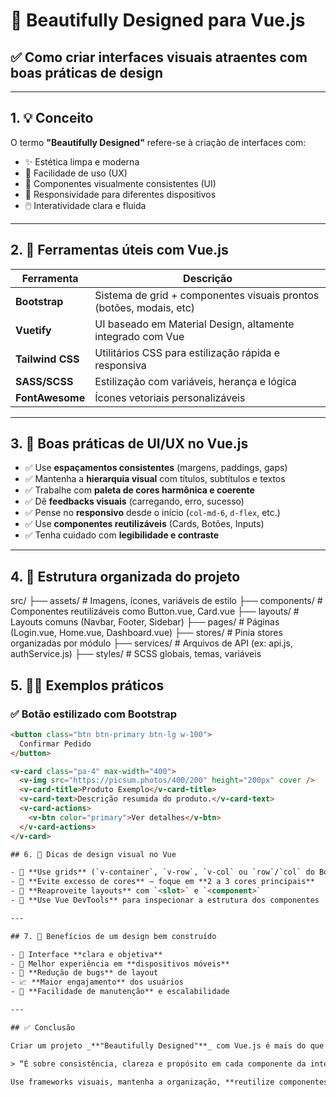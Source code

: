 # 🎨 Beautifully Designed para Vue.js

## ✅ Como criar interfaces visuais atraentes com boas práticas de design

---

## 1. 💡 Conceito

O termo **"Beautifully Designed"** refere-se à criação de interfaces com:

- ✨ Estética limpa e moderna  
- 🧠 Facilidade de uso (UX)  
- 🧱 Componentes visualmente consistentes (UI)  
- 📱 Responsividade para diferentes dispositivos  
- 🖱️ Interatividade clara e fluida  

---

## 2. 🧰 Ferramentas úteis com Vue.js

| Ferramenta       | Descrição                                                                 |
|------------------|---------------------------------------------------------------------------|
| **Bootstrap**     | Sistema de grid + componentes visuais prontos (botões, modais, etc)       |
| **Vuetify**       | UI baseado em Material Design, altamente integrado com Vue                |
| **Tailwind CSS**  | Utilitários CSS para estilização rápida e responsiva                      |
| **SASS/SCSS**     | Estilização com variáveis, herança e lógica                               |
| **FontAwesome**   | Ícones vetoriais personalizáveis                                          |

---

## 3. 📐 Boas práticas de UI/UX no Vue.js

- ✅ Use **espaçamentos consistentes** (margens, paddings, gaps)
- ✅ Mantenha a **hierarquia visual** com títulos, subtítulos e textos
- ✅ Trabalhe com **paleta de cores harmônica e coerente**
- ✅ Dê **feedbacks visuais** (carregando, erro, sucesso)
- ✅ Pense no **responsivo** desde o início (`col-md-6`, `d-flex`, etc.)
- ✅ Use **componentes reutilizáveis** (Cards, Botões, Inputs)
- ✅ Tenha cuidado com **legibilidade e contraste**

---

## 4. 🧱 Estrutura organizada do projeto

src/
├── assets/ # Imagens, ícones, variáveis de estilo
├── components/ # Componentes reutilizáveis como Button.vue, Card.vue
├── layouts/ # Layouts comuns (Navbar, Footer, Sidebar)
├── pages/ # Páginas (Login.vue, Home.vue, Dashboard.vue)
├── stores/ # Pinia stores organizadas por módulo
├── services/ # Arquivos de API (ex: api.js, authService.js)
├── styles/ # SCSS globais, temas, variáveis


## 5. 🧑‍🎨 Exemplos práticos

### ✅ Botão estilizado com Bootstrap

```html
<button class="btn btn-primary btn-lg w-100">
  Confirmar Pedido
</button>

<v-card class="pa-4" max-width="400">
  <v-img src="https://picsum.photos/400/200" height="200px" cover />
  <v-card-title>Produto Exemplo</v-card-title>
  <v-card-text>Descrição resumida do produto.</v-card-text>
  <v-card-actions>
    <v-btn color="primary">Ver detalhes</v-btn>
  </v-card-actions>
</v-card>

## 6. 🧠 Dicas de design visual no Vue

- 📐 **Use grids** (`v-container`, `v-row`, `v-col` ou `row`/`col` do Bootstrap)
- 🎨 **Evite excesso de cores** — foque em **2 a 3 cores principais**
- 🔁 **Reaproveite layouts** com `<slot>` e `<component>`
- 🧪 **Use Vue DevTools** para inspecionar a estrutura dos componentes

---

## 7. 🎯 Benefícios de um design bem construído

- 🧩 Interface **clara e objetiva**
- 📱 Melhor experiência em **dispositivos móveis**
- 🔄 **Redução de bugs** de layout
- 📈 **Maior engajamento** dos usuários
- 🚀 **Facilidade de manutenção** e escalabilidade

---

## ✅ Conclusão

Criar um projeto _**"Beautifully Designed"**_ com Vue.js é mais do que apenas estilo:

> “É sobre consistência, clareza e propósito em cada componente da interface.”

Use frameworks visuais, mantenha a organização, **reutilize componentes** e **pense sempre na experiência do usuário.**
